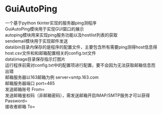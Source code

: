# GuiAutoPing
一个基于python tkinter实现的服务器ping测程序<br/>
GuiAutoPing模块用于实现GUI窗口的展示<br/>
autoping模块用来实现ping服务功能以及hostlist列表的获取<br/>
sendemail模块用于实现邮件发送<br/>
data\bin目录内保存的是程序的配置文件，主要包含所有需要ping测得host信息得host.csv文件和和邮箱配置相关的config.txt文件<br/>
data\image目录保存指示灯图片<br/>
运行程序前需对config.txt中的配置项进行配置，要不会因为无法获取邮箱信息而出错<br/>
邮箱服务器以163邮箱为例
server=smtp.163.com  <br/> 
邮箱服务器端口
port=465<br/>
发送邮箱账号
From=<br/>
发送邮箱鉴权码（非邮箱密码），需发送邮箱开启IMAP/SMTP服务才可以获得
Password=<br/>
接收者邮箱
To=<br/>

